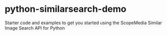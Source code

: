 # python-similarsearch-demo
Starter code and examples to get you started using the ScopeMedia Similar Image Search API for Python

